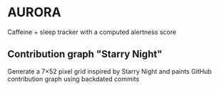 # AURORA

Caffeine + sleep tracker with a computed alertness score

## Contribution graph "Starry Night" 

Generate a 7×52 pixel grid inspired by Starry Night and paints GitHub contribution graph using backdated commits